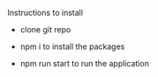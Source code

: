 Instructions to install 

- clone git repo

- npm i to install the packages 

- npm run start to run the application 